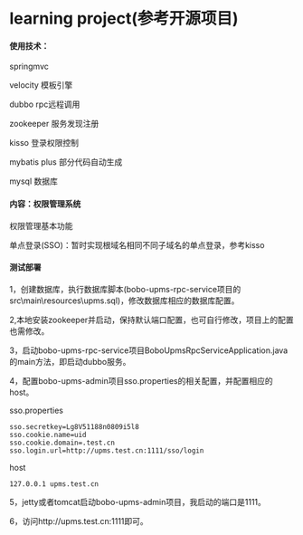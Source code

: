 # learning project(参考开源项目)

#### 使用技术：

springmvc

velocity 模板引擎

dubbo rpc远程调用

zookeeper 服务发现注册

kisso 登录权限控制

mybatis plus 部分代码自动生成

mysql 数据库


#### 内容：权限管理系统

权限管理基本功能

单点登录(SSO)：暂时实现根域名相同不同子域名的单点登录，参考kisso

#### 测试部署
1，创建数据库，执行数据库脚本(bobo-upms-rpc-service项目的src\main\resources\upms.sql)，修改数据库相应的数据库配置。

2,本地安装zookeeper并启动，保持默认端口配置，也可自行修改，项目上的配置也需修改。

3，启动bobo-upms-rpc-service项目BoboUpmsRpcServiceApplication.java的main方法，即启动dubbo服务。

4，配置bobo-upms-admin项目sso.properties的相关配置，并配置相应的host。

sso.properties
```
sso.secretkey=Lg8V51188n0809i5l8
sso.cookie.name=uid
sso.cookie.domain=.test.cn
sso.login.url=http://upms.test.cn:1111/sso/login
```
host

```
127.0.0.1 upms.test.cn
```


5，jetty或者tomcat启动bobo-upms-admin项目，我启动的端口是1111。

6，访问http://upms.test.cn:1111即可。